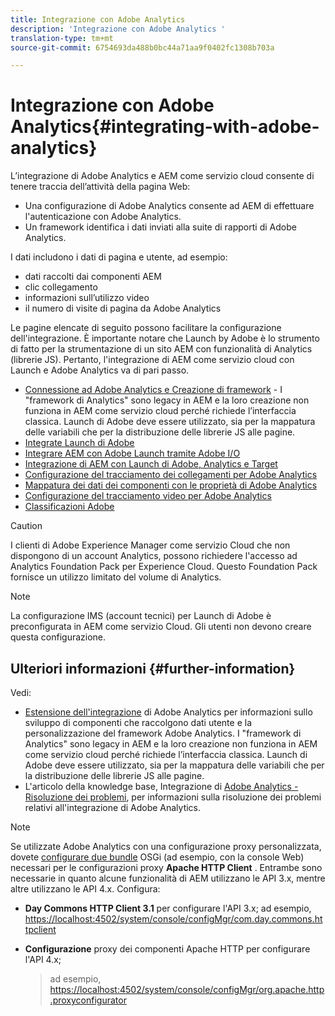 ```yaml
---
title: Integrazione con Adobe Analytics
description: 'Integrazione con Adobe Analytics '
translation-type: tm+mt
source-git-commit: 6754693da488b0bc44a71aa9f0402fc1308b703a

---
```



# Integrazione con Adobe Analytics{#integrating-with-adobe-analytics}

L’integrazione di Adobe Analytics e AEM come servizio cloud consente di tenere traccia dell’attività della pagina Web:

* Una configurazione di Adobe Analytics consente ad AEM di effettuare l&#39;autenticazione con Adobe Analytics.
* Un framework identifica i dati inviati alla suite di rapporti di Adobe Analytics.

I dati includono i dati di pagina e utente, ad esempio:

* dati raccolti dai componenti AEM
* clic collegamento
* informazioni sull’utilizzo video
* il numero di visite di pagina da Adobe Analytics

Le pagine elencate di seguito possono facilitare la configurazione dell&#39;integrazione. È importante notare che Launch by Adobe è lo strumento di fatto per la strumentazione di un sito AEM con funzionalità di Analytics (librerie JS). Pertanto, l&#39;integrazione di AEM come servizio cloud con Launch e Adobe Analytics va di pari passo.

* [Connessione ad Adobe Analytics e Creazione di framework](https://docs.adobe.com/content/help/en/experience-manager-65/administering/integration/adobeanalytics-connect.html) - I &quot;framework di Analytics&quot; sono legacy in AEM e la loro creazione non funziona in AEM come servizio cloud perché richiede l’interfaccia classica. Launch di Adobe deve essere utilizzato, sia per la mappatura delle variabili che per la distribuzione delle librerie JS alle pagine.
* [Integrate Launch di Adobe](https://docs.adobe.com/content/help/en/experience-manager-learn/sites/integrations/adobe-launch-integration-tutorial-understand.html)
* [Integrare AEM con Adobe Launch tramite Adobe I/O](https://helpx.adobe.com/experience-manager/using/aem_launch_adobeio_integration.html)
* [Integrazione di AEM con Launch di Adobe, Analytics e Target](https://helpx.adobe.com/experience-manager/kt/integration/using/aem-launch-integration-tutorial-understand.html)
* [Configurazione del tracciamento dei collegamenti per Adobe Analytics](https://docs.adobe.com/content/help/en/experience-manager-65/administering/integration/adobeanalytics-link.html)
* [Mappatura dei dati dei componenti con le proprietà di Adobe Analytics](https://docs.adobe.com/content/help/en/experience-manager-65/administering/integration/adobeanalytics-mapping.html)
* [Configurazione del tracciamento video per Adobe Analytics](https://docs.adobe.com/content/help/en/experience-manager-65/administering/integration/adobeanalytics-video.html)
* [Classificazioni Adobe](https://docs.adobe.com/content/help/en/experience-manager-65/administering/integration/adobeanalytics-classifications.html)

>[!CAUTION]
>
>I clienti di Adobe Experience Manager come servizio Cloud che non dispongono di un account Analytics, possono richiedere l&#39;accesso ad Analytics Foundation Pack per Experience Cloud.  Questo Foundation Pack fornisce un utilizzo limitato del volume di Analytics.

>[!NOTE]
>
>La configurazione IMS (account tecnici) per Launch di Adobe è preconfigurata in AEM come servizio Cloud. Gli utenti non devono creare questa configurazione.

## Ulteriori informazioni {#further-information}

Vedi:

* [Estensione dell&#39;integrazione](https://docs.adobe.com/content/help/en/experience-manager-65/developing/extending-aem/extending-analytics/extending-analytics.html) di Adobe Analytics per informazioni sullo sviluppo di componenti che raccolgono dati utente e la personalizzazione del framework Adobe Analytics. I &quot;framework di Analytics&quot; sono legacy in AEM e la loro creazione non funziona in AEM come servizio cloud perché richiede l’interfaccia classica. Launch di Adobe deve essere utilizzato, sia per la mappatura delle variabili che per la distribuzione delle librerie JS alle pagine.
* L&#39;articolo della knowledge base, Integrazione di [Adobe Analytics - Risoluzione dei problemi](https://helpx.adobe.com/experience-manager/kb/sitecatalystintegrationtroubleshooting.html), per informazioni sulla risoluzione dei problemi relativi all&#39;integrazione di Adobe Analytics.

>[!NOTE]
>
>Se utilizzate Adobe Analytics con una configurazione proxy personalizzata, dovete [configurare due bundle](https://docs.adobe.com/content/help/en/experience-manager-65/deploying/configuring/configuring-osgi.html) OSGi (ad esempio, con la console Web) necessari per le configurazioni proxy **Apache HTTP Client** . Entrambe sono necessarie in quanto alcune funzionalità di AEM utilizzano le API 3.x, mentre altre utilizzano le API 4.x. Configura:
>
>* **Day Commons HTTP Client 3.1** per configurare l&#39;API 3.x;
   >  ad esempio, [https://localhost:4502/system/console/configMgr/com.day.commons.httpclient](https://localhost:4502/system/console/configMgr/com.day.commons.httpclient)
   >
   >
* **Configurazione** proxy dei componenti Apache HTTP per configurare l&#39;API 4.x;
   >  ad esempio, [https://localhost:4502/system/console/configMgr/org.apache.http.proxyconfigurator](https://localhost:4502/system/console/configMgr/org.apache.http.proxyconfigurator)
>


